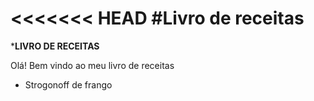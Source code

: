 <<<<<<< HEAD
#Livro de receitas 
=======
***LIVRO DE RECEITAS**



Olá! Bem vindo ao meu livro de receitas 

- Strogonoff de frango
